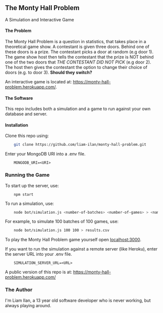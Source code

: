 ## The Monty Hall Problem
A Simulation and Interactive Game

#### The Problem
The Monty Hall Problem is a question in statistics, that takes place in a theoretical game show. A contestant is given three doors. Behind one of these doors is a prize. The contestant picks a door at random (e.g door 1). The game show host then tells the contestant that the prize is NOT behind one of the two doors that *THE CONTESTANT DID NOT PICK* (e.g door 2). The host then gives the contestant the option to change their choice of doors (e.g. to door 3). **Should they switch?**

An interactive game is located at: https://monty-hall-problem.herokuapp.com/.

#### The Software
This repo includes both a simulation and a game to run against your own database and server.

#### Installation

Clone this repo using:
``` sh
    git clone https://github.com/liam-ilan/monty-hall-problem.git
```

Enter your MongoDB URI into a .env file.
```
    MONGODB_URI=<URI>
```

### Running the Game
To start up the server, use:
```
    npm start
```

To run a simulation, use:
``` sh
    node bot/simulation.js <number-of-batches> <number-of-games> > <name-of-output-file>
```

For example, to simulate 100 batches of 100 games, use:
``` sh
    node bot/simulation.js 100 100 > results.csv
```

To play the Monty Hall Problem game yourself open [localhost:3000](localhost:3000).

If you want to run the simulation against a remote server (like Heroku), enter the server URL into your .env file.
```
    SIMULATION_SERVER_URL=<URL>
```

A public version of this repo is at: https://monty-hall-problem.herokuapp.com/

### The Author
I'm Liam Ilan, a 13 year old software developer who is never working, but always playing around.